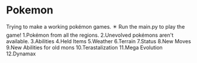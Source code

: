 # Pokemon
Trying to make a working pokémon games.
✴️ Run the main.py to play the game!
1.Pokémon from all the regions.
2.Unevolved pokémons aren't available.
3.Abilities
4.Held Items
5.Weather
6.Terrain
7.Status
8.New Moves
9.New Abilities for old mons
10.Terastalization
11.Mega Evolution
12.Dynamax
